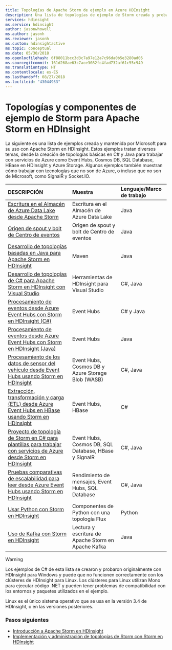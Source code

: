 ```yaml
---
title: Topologías de Apache Storm de ejemplo en Azure HDInsight
description: Una lista de topologías de ejemplo de Storm creada y probada con Apache Storm en HDInsight, incluidas las topologías básicas de C# y Java, y trabajando con Event Hubs.
services: hdinsight
ms.service: hdinsight
author: jasonwhowell
ms.author: jasonh
ms.reviewer: jasonh
ms.custom: hdinsightactive
ms.topic: conceptual
ms.date: 05/30/2018
ms.openlocfilehash: 6f88011bcc3d3c7a97e12a7c96da0b5e3280ad05
ms.sourcegitcommit: 161d268ae63c7ace3082fc4fad732af61c55c949
ms.translationtype: HT
ms.contentlocale: es-ES
ms.lasthandoff: 08/27/2018
ms.locfileid: "43044933"
---
```

# <a name="example-storm-topologies-and-components-for-apache-storm-on-hdinsight"></a>Topologías y componentes de ejemplo de Storm para Apache Storm en HDInsight

La siguiente es una lista de ejemplos creada y mantenida por Microsoft para su uso con Apache Storm en HDInsight. Estos ejemplos tratan diversos temas, desde la creación de topologías básicas en C# y Java para trabajar con servicios de Azure como Event Hubs, Cosmos DB, SQL Database, HBase en HDInsight y Azure Storage. Algunos ejemplos también muestran cómo trabajar con tecnologías que no son de Azure, o incluso que no son de Microsoft, como SignalR y Socket.IO.

| DESCRIPCIÓN | Muestra | Lenguaje/Marco de trabajo |
|:--- |:--- |:--- |
| [Escritura en el Almacén de Azure Data Lake desde Apache Storm](apache-storm-write-data-lake-store.md) |Escritura en el Almacén de Azure Data Lake |Java |
| [Origen de spout y bolt de Centro de eventos](https://github.com/apache/storm/tree/master/external/storm-eventhubs) |Origen de spout y bolt de Centro de eventos |Java |
| [Desarrollo de topologías basadas en Java para Apache Storm en HDInsight][5797064f] |Maven |Java |
| [Desarrollo de topologías de C# para Apache Storm en HDInsight con Visual Studio][16fce2d1] |Herramientas de HDInsight para Visual Studio |C#, Java |
| [Procesamiento de eventos desde Azure Event Hubs con Storm en HDInsight (C#)][844d1d81] |Event Hubs |C# y Java |
| [Procesamiento de eventos desde Azure Event Hubs con Storm en HDInsight (Java)](https://azure.microsoft.com/resources/samples/hdinsight-java-storm-eventhub/) |Event Hubs |Java |
| [Procesamiento de los datos de sensor del vehículo desde Event Hubs usando Storm en HDInsight][246ee964] |Event Hubs, Cosmos DB y Azure Storage Blob (WASB) |C#, Java |
| [Extracción, transformación y carga (ETL) desde Azure Event Hubs en HBase usando Storm en HDInsight][b4b68194] |Event Hubs, HBase |C# |
| [Proyecto de topología de Storm en C# para plantillas para trabajar con servicios de Azure desde Storm en HDInsight][ce0c02a2] |Event Hubs, Cosmos DB, SQL Database, HBase y SignalR |C#, Java |
| [Pruebas comparativas de escalabilidad para leer desde Azure Event Hubs usando Storm en HDInsight][d6c540e3] |Rendimiento de mensajes, Event Hubs, SQL Database |C#, Java |
| [Usar Python con Storm en HDInsight](apache-storm-develop-python-topology.md) |Componentes de Python con una topología Flux |Python |
| [Uso de Kafka con Storm en HDInsight](../hdinsight-apache-storm-with-kafka.md) | Lectura y escritura de Apache Storm en Apache Kafka | Java |

> [!WARNING]
> Los ejemplos de C# de esta lista se crearon y probaron originalmente con HDInsight para Windows y puede que no funcionen correctamente con los clústeres de HDInsight para Linux. Los clústeres para Linux utilizan Mono para ejecutar código .NET y pueden tener problemas de compatibilidad con los entornos y paquetes utilizados en el ejemplo.
>
> Linux es el único sistema operativo que se usa en la versión 3.4 de HDInsight, o en las versiones posteriores.

### <a name="next-steps"></a>Pasos siguientes

* [Introducción a Apache Storm en HDInsight][2b8c3488]
* [Implementación y administración de topologías de Storm con Storm en HDInsight][6eb0d3b8]

[2b8c3488]:apache-storm-tutorial-get-started-linux.md "Aprenda a crear un clúster de Storm en HDInsight y a utilizar el panel de Storm para implementar topologías de ejemplo."
[6eb0d3b8]:apache-storm-deploy-monitor-topology.md "Aprenda a implementar y administrar topologías mediante el panel de Storm basado en web y la interfaz de usuario de Storm o las Herramientas de HDInsight para Visual Studio."
[16fce2d1]:apache-storm-develop-csharp-visual-studio-topology.md "Aprenda a crear topologías de Storm en C# mediante las Herramientas de HDInsight para Visual Studio."
[5797064f]:apache-storm-develop-java-topology.md "Aprenda a crear topologías de Storm en Java mediante Maven creando una topología de recuento de palabras básica."
[844d1d81]:apache-storm-develop-csharp-event-hub-topology.md "Aprenda a leer y escribir datos desde Azure Event Hubs con Storm en HDInsight."
[246ee964]: https://github.com/hdinsight/hdinsight-storm-examples/blob/master/IotExample/README.md "Aprenda a usar una topología de Storm para leer mensajes desde Azure Event Hubs, leer documentos de Azure Cosmos DB para hacer referencia a datos y guardar datos en Azure Storage."
[d6c540e3]: https://github.com/hdinsight/hdinsight-storm-examples/blob/master/EventCountExample "Varias topologías para mostrar el rendimiento cuando se lee desde Azure Event Hubs y se realiza el almacenamiento en SQL Database mediante Apache Storm en HDInsight."
[b4b68194]: https://github.com/hdinsight/hdinsight-storm-examples/blob/master/RealTimeETLExample "Aprenda a leer datos desde Azure Event Hubs, a agregar y transformar los datos y, a continuación, a almacenarlos en HBase en HDInsight."
[ce0c02a2]: https://github.com/hdinsight/hdinsight-storm-examples/tree/master/templates/HDInsightStormExamples "Este proyecto contiene plantillas para spouts, bolts y topologías para interactuar con distintos servicios de Azure como Event Hubs, Cosmos DB y SQL Database."

